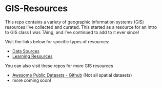 # GIS-Resources

This repo contains a variety of geographic information systems (GIS) resources I've collected and curated. This started as a resource for an Intro to GIS class I was TAing, and I've continued to add to it ever since!

Visit the links below for specific types of resources:
 - [Data Sources](data-sources.md)
 - [Learning Resources](learning-resources.md)

You can also visit these repos for more GIS resources
 - [Awesome Public Datasets - Github](https://github.com/awesomedata/awesome-public-datasets) (Not all spatial datasets)
 - more coming soon!
